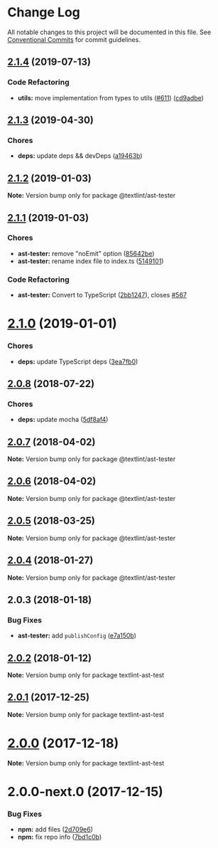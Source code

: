 # Change Log

All notable changes to this project will be documented in this file.
See [Conventional Commits](https://conventionalcommits.org) for commit guidelines.

<a name="2.1.4"></a>
## [2.1.4](https://github.com/textlint/textlint/compare/@textlint/ast-tester@2.1.3...@textlint/ast-tester@2.1.4) (2019-07-13)


### Code Refactoring

* **utils:** move implementation from types to utils ([#611](https://github.com/textlint/textlint/issues/611)) ([cd9adbe](https://github.com/textlint/textlint/commit/cd9adbe))





<a name="2.1.3"></a>
## [2.1.3](https://github.com/textlint/textlint/compare/@textlint/ast-tester@2.1.2...@textlint/ast-tester@2.1.3) (2019-04-30)


### Chores

* **deps:** update deps && devDeps ([a19463b](https://github.com/textlint/textlint/commit/a19463b))





<a name="2.1.2"></a>
## [2.1.2](https://github.com/textlint/textlint/compare/@textlint/ast-tester@2.1.1...@textlint/ast-tester@2.1.2) (2019-01-03)

**Note:** Version bump only for package @textlint/ast-tester





<a name="2.1.1"></a>
## [2.1.1](https://github.com/textlint/textlint/compare/@textlint/ast-tester@2.1.0...@textlint/ast-tester@2.1.1) (2019-01-03)


### Chores

* **ast-tester:** remove "noEmit" option ([85642be](https://github.com/textlint/textlint/commit/85642be))
* **ast-tester:** rename index file to index.ts ([5149101](https://github.com/textlint/textlint/commit/5149101))


### Code Refactoring

* **ast-tester:** Convert to TypeScript ([2bb1247](https://github.com/textlint/textlint/commit/2bb1247)), closes [#567](https://github.com/textlint/textlint/issues/567)





<a name="2.1.0"></a>
# [2.1.0](https://github.com/textlint/textlint/compare/@textlint/ast-tester@2.0.8...@textlint/ast-tester@2.1.0) (2019-01-01)


### Chores

* **deps:** update TypeScript deps ([3ea7fb0](https://github.com/textlint/textlint/commit/3ea7fb0))




<a name="2.0.8"></a>
## [2.0.8](https://github.com/textlint/textlint/compare/@textlint/ast-tester@2.0.7...@textlint/ast-tester@2.0.8) (2018-07-22)


### Chores

* **deps:** update mocha ([5df8af4](https://github.com/textlint/textlint/commit/5df8af4))




<a name="2.0.7"></a>
## [2.0.7](https://github.com/textlint/textlint/compare/@textlint/ast-tester@2.0.6...@textlint/ast-tester@2.0.7) (2018-04-02)




**Note:** Version bump only for package @textlint/ast-tester

<a name="2.0.6"></a>
## [2.0.6](https://github.com/textlint/textlint/compare/@textlint/ast-tester@2.0.5...@textlint/ast-tester@2.0.6) (2018-04-02)




**Note:** Version bump only for package @textlint/ast-tester

<a name="2.0.5"></a>
## [2.0.5](https://github.com/textlint/textlint/compare/@textlint/ast-tester@2.0.4...@textlint/ast-tester@2.0.5) (2018-03-25)




**Note:** Version bump only for package @textlint/ast-tester

<a name="2.0.4"></a>
## [2.0.4](https://github.com/textlint/textlint/compare/@textlint/ast-tester@2.0.3...@textlint/ast-tester@2.0.4) (2018-01-27)




**Note:** Version bump only for package @textlint/ast-tester

<a name="2.0.3"></a>
## 2.0.3 (2018-01-18)


### Bug Fixes

* **ast-tester:** add `publishConfig` ([e7a150b](https://github.com/textlint/textlint/commit/e7a150b))




<a name="2.0.2"></a>
## [2.0.2](https://github.com/textlint/textlint/compare/textlint-ast-test@2.0.1...textlint-ast-test@2.0.2) (2018-01-12)




**Note:** Version bump only for package textlint-ast-test

<a name="2.0.1"></a>
## [2.0.1](https://github.com/textlint/textlint/compare/textlint-ast-test@2.0.0...textlint-ast-test@2.0.1) (2017-12-25)




**Note:** Version bump only for package textlint-ast-test

<a name="2.0.0"></a>
# [2.0.0](https://github.com/textlint/textlint/compare/textlint-ast-test@2.0.0-next.0...textlint-ast-test@2.0.0) (2017-12-18)




**Note:** Version bump only for package textlint-ast-test

<a name="2.0.0-next.0"></a>
# 2.0.0-next.0 (2017-12-15)


### Bug Fixes

* **npm:** add files ([2d709e6](https://github.com/textlint/textlint/commit/2d709e6))
* **npm:** fix repo info ([7bd1c0b](https://github.com/textlint/textlint/commit/7bd1c0b))
